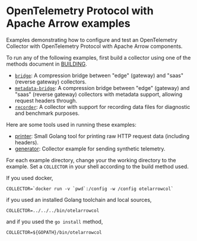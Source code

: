 # OpenTelemetry Protocol with Apache Arrow examples

Examples demonstrating how to configure and test an OpenTelemetry
Collector with OpenTelemetry Protocol with Apache Arrow components.

To run any of the following examples, first build a collector using
one of the methods document in [BUILDING](../BUILDING.md).

- [`bridge`](./bridge/README.md): A compression bridge between "edge"
  (gateway) and "saas" (reverse gateway) collectors.
- [`metadata-bridge`](./metadata-bridge/README.md): A compression
  bridge between "edge" (gateway) and "saas" (reverse gateway)
  collectors with metadata support, allowing request headers through.
- [`recorder`](./recorder/README.md): A collector with support for
  recording data files for diagnostic and benchmark purposes.
  
Here are some tools used in running these examples:

- [printer](./printer/README.md): Small Golang tool for printing raw
  HTTP request data (including headers).
- [generator](./generator/README.md): Collector example for sending
  synthetic telemetry.

For each example directory, change your the working directory to the
example.  Set a `COLLECTOR` in your shell according to the build
method used.

If you used docker,

```
COLLECTOR=`docker run -v `pwd`:/config -w /config otelarrowcol`
```

if you used an installed Golang toolchain and local sources,

```
COLLECTOR=../../../bin/otelarrowcol
```

and if you used the `go install` method,

```
COLLECTOR=${GOPATH}/bin/otelarrowcol
```

